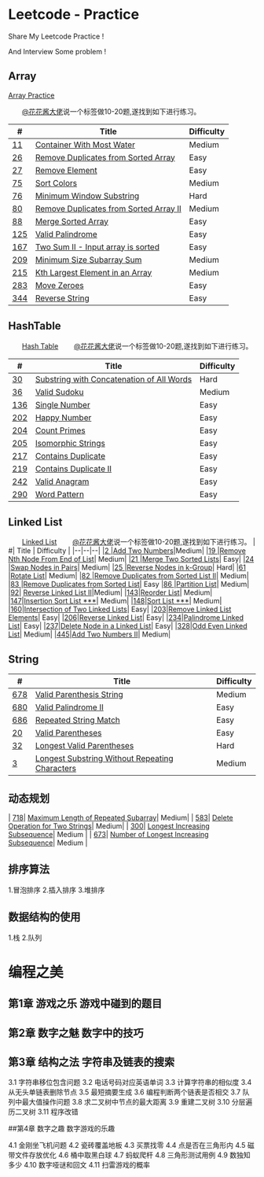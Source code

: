 # Leetcode - Practice

Share My Leetcode Practice !

And Interview Some problem !

## Array

[Array Practice](https://leetcode.com/problemset/all/?topicSlugs=array)


&emsp;&emsp;[@花花酱大佬](https://www.youtube.com/user/xxfflower)说一个标签做10-20题,遂找到如下进行练习。

|  #| Title | Difficulty |
|--|--|--|
|   [11](https://leetcode-cn.com/problems/container-with-most-water/)|  [Container With Most Water](https://leetcode.com/problems/container-with-most-water/)| Medium|
|   [26](https://leetcode-cn.com/problems/remove-duplicates-from-sorted-array/)|  [ Remove Duplicates from Sorted Array](https://leetcode.com/problems/remove-duplicates-from-sorted-array/)| Easy|
|   [27](https://leetcode-cn.com/problems/remove-element/)|  [Remove Element](https://leetcode.com/problems/remove-element/)| Easy|
|   [75 ](https://leetcode-cn.com/problems/sort-colors/)|  [Sort Colors](https://leetcode.com/problems/sort-colors/)| Medium|
|   [76 ](https://leetcode-cn.com/problems/minimum-window-substring/)|  [Minimum Window Substring](https://leetcode.com/problems/minimum-window-substring/)| Hard|
|   [80 ](https://leetcode-cn.com/problems/remove-duplicates-from-sorted-array-ii/)|  [ Remove Duplicates from Sorted Array II](https://leetcode.com/problems/remove-duplicates-from-sorted-array-ii/)| Medium|
|   [88 ](https://leetcode-cn.com/problems/merge-sorted-array/)|  [Merge Sorted Array](https://leetcode.com/problems/merge-sorted-array/)| Easy|
|   [125](https://leetcode-cn.com/problems/valid-palindrome/)|  [Valid Palindrome](https://leetcode.com/problems/valid-palindrome/)| Easy|
|   [167](https://leetcode-cn.com/problems/two-sum-ii-input-array-is-sorted/)|  [Two Sum II - Input array is sorted](https://leetcode.com/problems/two-sum-ii-input-array-is-sorted/)| Easy|
|   [209](https://leetcode-cn.com/problems/minimum-size-subarray-sum/)|  [Minimum Size Subarray Sum](https://leetcode.com/problems/minimum-size-subarray-sum/)| Medium|
|   [215](https://leetcode-cn.com/problems/kth-largest-element-in-an-array/)|  [Kth Largest Element in an Array](https://leetcode.com/problems/kth-largest-element-in-an-array/)| Medium|
|   [283](https://leetcode-cn.com/problems/move-zeroes/)|  [Move Zeroes](https://leetcode.com/problems/move-zeroes/)| Easy|
|   [344](https://leetcode-cn.com/problems/reverse-string/)|  [Reverse String](https://leetcode.com/problems/reverse-string/)| Easy|


## HashTable

&emsp;&emsp;[Hash Table](https://leetcode.com/problemset/all/?topicSlugs=hash-table)
&emsp;&emsp;[@花花酱大佬](https://www.youtube.com/user/xxfflower)说一个标签做10-20题,遂找到如下进行练习。

|  #| Title | Difficulty |
|--|--|--|
|[30 ](https://leetcode-cn.com/problems/substring-with-concatenation-of-all-words/)|[Substring with Concatenation of All Words](https://leetcode.com/problems/substring-with-concatenation-of-all-words/)|Hard|
|[36 ](https://leetcode-cn.com/problems/valid-sudoku/)|[Valid Sudoku ](https://leetcode.com/problems/valid-sudoku/)|Medium|
|[136](https://leetcode-cn.com/problems/single-number/)|[Single Number](https://leetcode.com/problems/single-number/)|Easy|
|[202](https://leetcode-cn.com/problems/happy-number/)|[Happy Number ](https://leetcode.com/problems/happy-number/)|Easy|
|[204](https://leetcode-cn.com/problems/count-primes/)|[Count Primes ](https://leetcode.com/problems/count-primes/)|Easy|
|[205](https://leetcode-cn.com/problems/isomorphic-strings/)|[Isomorphic Strings ](https://leetcode.com/problems/isomorphic-strings/)|Easy|
|[217](https://leetcode-cn.com/problems/contains-duplicate/)|[Contains Duplicate ](https://leetcode.com/problems/contains-duplicate/)|Easy|
|[219](https://leetcode-cn.com/problems/contains-duplicate-ii/)|[Contains Duplicate II](https://leetcode.com/problems/contains-duplicate-ii/)|Easy|
|[242](https://leetcode-cn.com/problems/valid-anagram/)|[Valid Anagram](https://leetcode.com/problems/valid-anagram/)|Easy|
|[290](https://leetcode-cn.com/problems/word-pattern/)|[Word Pattern ](https://leetcode.com/problems/word-pattern/)|Easy|


## Linked List


&emsp;&emsp;[Linked List](https://leetcode.com/problemset/all/?topicSlugs=linked-list)
&emsp;&emsp;[@花花酱大佬](https://www.youtube.com/user/xxfflower)说一个标签做10-20题,遂找到如下进行练习。
|  #| Title | Difficulty |
|--|--|--|
|[2  ](https://leetcode-cn.com/problems/add-two-numbers/)|[Add Two Numbers](https://leetcode.com/problems/add-two-numbers/)|Medium|
|[19 ](https://leetcode-cn.com/problems/remove-nth-node-from-end-of-list/)|[Remove Nth Node From End of List](https://leetcode.com/problems/remove-nth-node-from-end-of-list/)|  Medium|
|[21 ](https://leetcode-cn.com/problems/merge-two-sorted-lists/)|[Merge Two Sorted Lists](https://leetcode.com/problems/merge-two-sorted-lists/)|   Easy|
|[24 ](https://leetcode-cn.com/problems/swap-nodes-in-pairs/)|[Swap Nodes in Pairs](https://leetcode.com/problems/swap-nodes-in-pairs/)|   Medium|
|[25 ](https://leetcode-cn.com/problems/reverse-nodes-in-k-group/)|[Reverse Nodes in k-Group](https://leetcode.com/problems/reverse-nodes-in-k-group/)|  Hard|
|[61 ](https://leetcode-cn.com/problems/rotate-list/)|[Rotate List](https://leetcode.com/problems/rotate-list/)|   Medium|
|[82 ](https://leetcode-cn.com/problems/remove-duplicates-from-sorted-list-ii/)|[Remove Duplicates from Sorted List II](https://leetcode.com/problems/remove-duplicates-from-sorted-list-ii/)|  Medium|
|[83 ](https://leetcode-cn.com/problems/remove-duplicates-from-sorted-list/)|[Remove Duplicates from Sorted List](https://leetcode.com/problems/remove-duplicates-from-sorted-list/)|  Easy
|[86 ](https://leetcode-cn.com/problems/partition-list/)|[Partition List](https://leetcode.com/problems/partition-list/)|  Medium|
|[92](https://leetcode-cn.com/problems/reverse-linked-list-ii/)| [Reverse Linked List II](https://leetcode.com/problems/reverse-linked-list-ii/)|Medium|
|[143](https://leetcode-cn.com/problems/reorder-list/)|[Reorder List](https://leetcode.com/problems/reorder-list/)|  Medium|
|[147](https://leetcode-cn.com/problems/insertion-sort-list/)|[Insertion Sort List ***](https://leetcode.com/problems/insertion-sort-list/)|  Medium|
|[148](https://leetcode-cn.com/problems/sort-list/)|[Sort List ***](https://leetcode.com/problems/sort-list/)|  Medium|
|[160](https://leetcode-cn.com/problems/intersection-of-two-linked-lists/)|[Intersection of Two Linked Lists](https://leetcode.com/problems/intersection-of-two-linked-lists/)|  Easy|
|[203](https://leetcode-cn.com/problems/remove-linked-list-elements/)|[Remove Linked List Elements](https://leetcode.com/problems/remove-linked-list-elements/)|  Easy|
|[206](https://leetcode-cn.com/problems/reverse-linked-list/)|[Reverse Linked List](https://leetcode.com/problems/reverse-linked-list/)|  Easy|
|[234](https://leetcode-cn.com/problems/palindrome-linked-list/)|[Palindrome Linked List](https://leetcode.com/problems/palindrome-linked-list/)|  Easy|
|[237](https://leetcode-cn.com/problems/delete-node-in-a-linked-list/)|[Delete Node in a Linked List](https://leetcode.com/problems/delete-node-in-a-linked-list/)|  Easy|
|[328](https://leetcode-cn.com/problems/odd-even-linked-list/)|[Odd Even Linked List](https://leetcode.com/problems/odd-even-linked-list/)|  Medium|
|[445](https://leetcode-cn.com/problems/add-two-numbers-ii/)|[Add Two Numbers II](https://leetcode.com/problems/add-two-numbers-ii/)|  Medium|

## String

|  #| Title | Difficulty |
|--|--|--|
|  [678](https://leetcode-cn.com/problems/valid-parenthesis-string/)|  [Valid Parenthesis String](https://leetcode.com/problems/valid-parenthesis-string/)| Medium|
|  [680](https://leetcode-cn.com/problems/valid-palindrome-ii/)|  [Valid Palindrome II](https://leetcode.com/problems/valid-palindrome-ii/)| Easy  |
|  [686](https://leetcode-cn.com/problems/repeated-string-match/)|  [Repeated String Match](https://leetcode.com/problems/repeated-string-match/)| Easy  |
|  [20](https://leetcode-cn.com/problems/valid-parentheses/)|  [ Valid Parentheses](https://leetcode.com/problems/valid-parentheses/)| Easy  |
|  [32](https://leetcode-cn.com/problems/longest-valid-parentheses/)|  [ Longest Valid Parentheses ](https://leetcode.com/problems/longest-valid-parentheses/)| Hard  |
|  [3](https://leetcode-cb.com/problems/longest-substring-without-repeating-characters/)|  [ Longest Substring Without Repeating Characters](https://leetcode.com/problems/longest-substring-without-repeating-characters/)| Medium  |


## 动态规划

|  [718](https://leetcode-cn.com/problems/maximum-length-of-repeated-subarray/)|  [Maximum Length of Repeated Subarray](https://leetcode.com/problems/maximum-length-of-repeated-subarray/)| Medium|
|  [583](https://leetcode-cn.com/problems/delete-operation-for-two-strings/)|  [Delete Operation for Two Strings](https://leetcode.com/problems/delete-operation-for-two-strings/)| Medium|
|  [300](https://leetcode-cn.com/problems/longest-increasing-subsequence/)|  [ Longest Increasing Subsequence](https://leetcode.com/problems/longest-increasing-subsequence/)| Medium  |
|  [673](https://leetcode-cn.com/problems/number-of-longest-increasing-subsequence/)|  [ Number of Longest Increasing Subsequence](https://leetcode.com/problems/number-of-longest-increasing-subsequence/)| Medium  |


## 排序算法

1.冒泡排序
2.插入排序
3.堆排序

## 数据结构的使用

1.栈
2.队列


# 编程之美

## 第1章 游戏之乐 游戏中碰到的题目

## 第2章 数字之魅 数字中的技巧


## 第3章 结构之法 字符串及链表的搜索

3.1 字符串移位包含问题
3.2 电话号码对应英语单词
3.3 计算字符串的相似度
3.4 从无头单链表删除节点
3.5 最短摘要生成
3.6 编程判断两个链表是否相交
3.7 队列中最大值操作问题
3.8 求二叉树中节点的最大距离
3.9 重建二叉树
3.10 分层遍历二叉树
3.11 程序改错

##第4章 数字之趣 数字游戏的乐趣

4.1 金刚坐飞机问题
4.2 瓷砖覆盖地板
4.3 买票找零
4.4 点是否在三角形内
4.5 磁带文件存放优化
4.6 桶中取黑白球
4.7 蚂蚁爬杆
4.8 三角形测试用例
4.9 数独知多少
4.10 数字哑谜和回文
4.11 扫雷游戏的概率